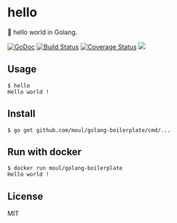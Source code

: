 # hello
:wrench: hello world in Golang.

[![GoDoc](https://godoc.org/github.com/moul/golang-boilerplate?status.svg)](https://godoc.org/github.com/moul/golang-boilerplate)
[![Build Status](https://travis-ci.org/moul/golang-boilerplate.svg?branch=master)](https://travis-ci.org/moul/golang-boilerplate)
[![Coverage Status](https://coveralls.io/repos/moul/golang-boilerplate/badge.svg?branch=master&service=github)](https://coveralls.io/github/moul/golang-boilerplate?branch=master)
[![](https://badge.imagelayers.io/moul/golang-boilerplate:latest.svg)](https://imagelayers.io/?images=moul/golang-boilerplate:latest)

## Usage

```console
$ hello
Hello world !
```

## Install

```console
$ go get github.com/moul/golang-boilerplate/cmd/...
```

## Run with docker

```console
$ docker run moul/golang-boilerplate
Hello world !
```

## License

MIT
